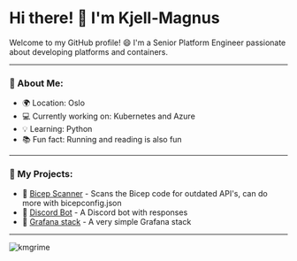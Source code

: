 <h1 align="left"></h1>

# Hi there! 👋 I'm Kjell-Magnus

Welcome to my GitHub profile! 😄 I'm a Senior Platform Engineer passionate about developing platforms and containers.

---

### 🚀 About Me:
- 🌍 Location: Oslo
- 💻 Currently working on: Kubernetes and Azure
- 💡 Learning: Python
- 📚 Fun fact: Running and reading is also fun

---

### 🌟 My Projects:
- 🔗 [Bicep Scanner](https://github.com/kmgrime/bicep-api-scanner) - Scans the Bicep code for outdated API's, can do more with bicepconfig.json
- 🔗 [Discord Bot](https://github.com/kmgrime/pybot_discord) - A Discord bot with responses
- 🔗 [Grafana stack](https://github.com/kmgrime/ninja-monitor) - A very simple Grafana stack

---

<p align="left"> <img src="https://komarev.com/ghpvc/?username=kmgrime&label=Profile%20views&color=lightgrey&style=flat" alt="kmgrime" /></p>
